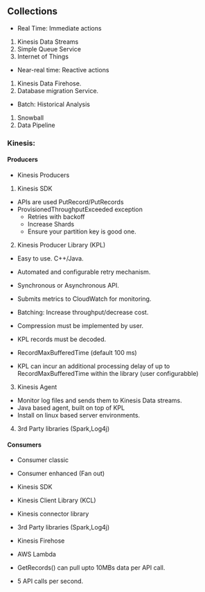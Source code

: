 

## Collections

- Real Time: Immediate actions
1. Kinesis Data Streams
2. Simple Queue Service
3. Internet of Things

- Near-real time: Reactive actions
1. Kinesis Data Firehose.
2. Database migration Service.

- Batch: Historical Analysis
1. Snowball
2. Data Pipeline

### Kinesis:

#### Producers

- Kinesis Producers
1. Kinesis SDK
- APIs are used PutRecord/PutRecords
- ProvisionedThroughputExceeded exception
    - Retries with backoff
    - Increase Shards
    - Ensure your partition key is good one.

2. Kinesis Producer Library (KPL)
- Easy to use. C++/Java.
- Automated and configurable retry mechanism.
- Synchronous or Asynchronous API.
- Submits metrics to CloudWatch for monitoring.
- Batching: Increase throughput/decrease cost.
- Compression must be implemented by user.
- KPL records must be decoded.
- RecordMaxBufferedTime (default 100 ms)

- KPL can incur an additional processing delay of up to  RecordMaxBufferedTime within the library (user configurabble)

3. Kinesis Agent
- Monitor log files and sends them to Kinesis Data streams.
- Java based agent, built on top of KPL
- Install on linux based server environments.

4. 3rd Party libraries (Spark,Log4j)


#### Consumers

- Consumer classic
- Consumer enhanced (Fan out)

- Kinesis SDK
- Kinesis Client Library (KCL)
- Kinesis connector library
- 3rd Party libraries (Spark,Log4j)
- Kinesis Firehose
- AWS Lambda

- GetRecords() can pull upto 10MBs data per API call.
- 5 API calls per second.